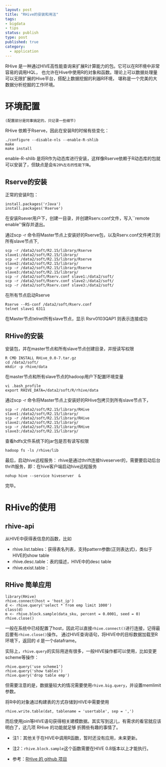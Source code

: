 ```yaml
--- 
layout: post
title: "RHive的安装和用法"
tags: 
- bigdata
- tips
status: publish
type: post
published: true
category:
  - application
---
```


RHive 是一种通过HIVE高性能查询来扩展R计算能力的包。它可以在R环境中非常容易的调用HQL，
也允许在Hive中使用R的对象和函数。理论上可以数据处理量可以无限扩展的Hive平台，搭配上数据挖掘的利器R环境，
堪称是一个完美的大数据分析挖掘的工作环境。

# 环境配置

`(配置部分是同事搞定的，只记录一些细节)`

RHive 依赖于Rserve，因此在安装R的时候有些变化：

    ./configure --disable-nls --enable-R-shlib
    make
    make install

enable-R-shlib 是将R作为动态库进行安装，这样像Rserve依赖于R动态库的包就可以安装了，但缺点是会`有20%左右的性能下降`。


## Rserve的安装

正常的安装R包：

    install.packages('rJava')
    install.packages('Rserve')
    
在安装Rsever用户下，创建一目录，并创建Rserv.conf文件，写入``remote enable''保存并退出。

通过scp -r 命令将Master节点上安装好的Rserve包，以及Rserv.conf文件拷贝到所有slave节点下,

    scp -r /data2/soft/R2.15/library/Rserve slave1:/data2/soft/R2.15/library/
    scp -r /data2/soft/R2.15/library/Rserve slave2:/data2/soft/R2.15/library/
    scp -r /data2/soft/R2.15/library/Rserve slave3:/data2/soft/R2.15/library/
    scp -r /data2/soft/Rserv.conf slave1:/data2/soft/
    scp -r /data2/soft/Rserv.conf slave2:/data2/soft/
    scp -r /data2/soft/Rserv.conf slave3:/data2/soft/

在所有节点启动Rserve

    Rserve --RS-conf /data2/soft/Rserv.conf
    telnet slave1 6311

在Master节点telnet所有slave节点，显示 Rsrv0103QAP1 则表示连接成功


## RHive的安装

安装包，并在master节点和所有slave节点创建目录，并授读写权限

    R CMD INSTALL RHive_0.0-7.tar.gz
    cd /data2/soft/
    mkdir -p rhive/data

在master节点和所有slave节点的hadoop用户下配置环境变量

    vi .bash_profile
    export RHIVE_DATA=/data2/soft/R/rhive/data

通过scp -r 命令将Master节点上安装好的RHive包拷贝到所有slave节点下，

    scp -r /data2/soft/R2.15/library/RHive slave1:/data2/soft/R2.15/library/
    scp -r /data2/soft/R2.15/library/RHive slave2:/data2/soft/R2.15/library/
    scp -r /data2/soft/R2.15/library/RHive slave3:/data2/soft/R2.15/library/

查看hdfs文件系统下的jar包是否有读写权限

    hadoop fs -ls /rhive/lib

最后，启动hive远程服务：
rhive是通过thrift连接hiveserver的，需要要启动后台thrift服务，即：在hive客户端启动hive远程服务

    nohup hive --service hiveserver  &

完毕。

# RHive的使用

## rhive-api

从HIVE中获得表信息的函数，比如

* rhive.list.tables：获得表名列表，支持pattern参数(正则表达式)，类似于HIVE的show table 
* rhive.desc.table：表的描述，HIVE中的desc table
* rhive.exist.table：

## RHive 简单应用

    library(RHive)
    rhive.connect(host = 'host_ip')
    d <- rhive.query('select * from emp limit 1000')
    class(d)
    m <- rhive.block.sample(data_sku, percent = 0.0001, seed = 0)
    rhive.close()

一般在系统中已经配置了host，因此可以直接`rhive.connect()`进行连接，记得最后要有`rhive.close()`操作。
通过HIVE查询语句，将HIVE中的目标数据加载至R环境下，返回的 d 是一个dataframe。

实际上，`rhive.query`的实际用途有很多，一般HIVE操作都可以使用，比如变更scheme等操作：

    rhive.query('use scheme1')
    rhive.query('show tables')
    rhive.query('drop table emp')
    
但需要注意的是，数据量较大的情况需要使用`rhive.big.query`，并设置memlimit参数。

将R中的对象通过构建表的方式存储到HIVE中需要使用

    rhive.write.table(dat, tablename = 'usertable', sep = ',')
   
而后使用join等HIVE语句获得相关建模数据。其实写到这儿，有需求的看官就应该明白了，这几项 RHive 的功能就足够
折腾些有趣的事情了。

- 注1：其他关于在HIVE中调用R函数，暂时还没有应用，未来更新。
- 注2：`rhive.block.sample`这个函数需要在HIVE 0.8版本以上才能执行。

- 参考：[RHive 的 github 项目](https://github.com/nexr/RHive/)
  